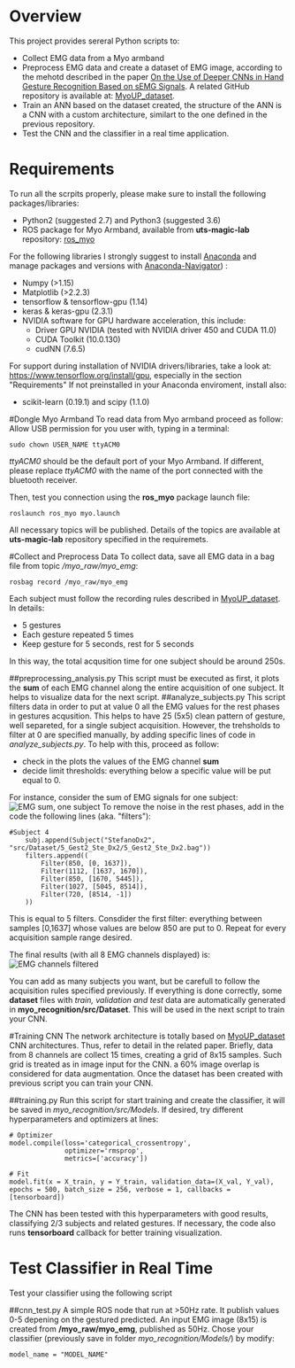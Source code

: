 # Overview

This project provides sereral Python scripts to:

- Collect EMG data from a Myo armband
- Preprocess EMG data and create a dataset of EMG image, according to the mehotd described in the paper [On the Use of Deeper CNNs in Hand Gesture Recognition Based on sEMG Signals](https://ieeexplore.ieee.org/abstract/document/8900709). A related GitHub repository is available at: [MyoUP_dataset](https://github.com/tsagkas/MyoUP_dataset).
- Train an ANN based on the dataset created, the structure of the ANN is a CNN with a custom architecture, similart to the one defined in the previous repository.
- Test the CNN and the classifier in a real time application.




# Requirements
To run all the scrpits properly, please make sure to install the following packages/libraries:

- Python2 (suggested 2.7) and Python3 (suggested 3.6)
- ROS package for Myo Armband, available from **uts-magic-lab** repository: [ros_myo](https://github.com/uts-magic-lab/ros_myo)

For the following libraries I strongly suggest to install [Anaconda](https://docs.anaconda.com/anaconda/install/linux/) and manage packages and versions with [Anaconda-Navigator](https://docs.anaconda.com/anaconda/navigator/)) :

- Numpy (>1.15)
- Matplotlib (>2.2.3)
- tensorflow & tensorflow-gpu (1.14)
- keras & keras-gpu (2.3.1) 
- NVIDIA software for GPU hardware acceleration, this include:
	- Driver GPU NVIDIA (tested with NVIDIA driver 450 and CUDA 11.0)
	- CUDA Toolkit (10.0.130)
	- cudNN (7.6.5)
	
For support during installation of NVIDIA drivers/libraries, take a look at: https://www.tensorflow.org/install/gpu, especially in the section "Requirements"
If not preinstalled in your Anaconda enviroment, install also:

- scikit-learn (0.19.1) and scipy (1.1.0)


#Dongle Myo Armband
To read data from Myo armband proceed as follow:
Allow USB permission for you user with, typing in a terminal:
```
sudo chown USER_NAME ttyACM0
```
*ttyACM0* should be the default port of your Myo Armband. If different, please replace *ttyACM0* with the name of the port connected with the bluetooth receiver.

Then, test you connection using the **ros_myo** package launch file:
```
roslaunch ros_myo myo.launch
```
All necessary topics will be published. Details of the topics are available at **uts-magic-lab** repository specified in the requiremets.

#Collect and Preprocess Data
To collect data, save all EMG data in a bag file from topic */myo_raw/myo_emg*:
```
rosbag record /myo_raw/myo_emg
```
Each subject must follow the recording rules described in [MyoUP_dataset](https://github.com/tsagkas/MyoUP_dataset). In details:

- 5 gestures
- Each gesture repeated 5 times
- Keep gesture for 5 seconds, rest for 5 seconds

In this way, the total acqusition time for one subject should be around 250s.

##preprocessing_analysis.py
This script must be executed as first, it plots the **sum** of each EMG channel along the entire acquisition of one subject. It helps to visualize data for the next script.
##analyze_subjects.py
This script filters data in order to put at value 0 all the EMG values for the rest phases in gestures acqusition. This helps to have 25 (5x5) clean pattern of gesture, well separeted, for a single subject acquisition. However, the trehsholds to filter at 0 are specified manually, by adding specific lines of code in *analyze_subjects.py*. To help with this, proceed as follow:

- check in the plots the values of the EMG channel **sum**
- decide limit thresholds: everything below a specific value will be put equal to 0.

For instance, consider the sum of EMG signals for one subject: ![EMG sum, one subject](/home/abel/projects/ros_ws/src/devices/myo/cnr_myo/myo_recognition/src/img2.png  "EMG sum, one subject")
To remove the noise in the rest phases, add in the code the following lines (aka. "filters"):
```
#Subject 4
    subj.append(Subject("StefanoDx2", "src/Dataset/5_Gest2_Ste_Dx2/5_Gest2_Ste_Dx2.bag"))
    filters.append((
        Filter(850, [0, 1637]),
        Filter(1112, [1637, 1670]),
        Filter(850, [1670, 5445]),
        Filter(1027, [5045, 8514]),
        Filter(720, [8514, -1])
    ))
```
This is equal to 5 filters. Consdider the first filter: everything between samples [0,1637] whose values are below 850 are put to 0. Repeat for every acquisition sample range  desired.

The final results (with all 8 EMG channels displayed) is:
![EMG channels filtered](/home/abel/projects/ros_ws/src/devices/myo/cnr_myo/myo_recognition/src/img1.png  "EMG channels filtered")

You can add as many subjects you want, but be carefull to follow the acquisition rules specified previously. If everything is done correctly, some **dataset** files with *train, validation and test* data are automatically generated in **myo_recognition/src/Dataset**. This will be used in the next script to train your CNN.

#Training CNN
The network architecture is totally based on [MyoUP_dataset](https://github.com/tsagkas/MyoUP_dataset) CNN architectures. Thus, refer to detail in the related paper. Briefly, data from 8 channels are collect 15 times, creating a grid of 8x15 samples. Such grid is treated as in image input for the CNN. a 60% image overlap is considered for data augmentation. Once the dataset has been created with previous script you can train your CNN.

##training.py
Run this script for start training and create the classifier, it will be saved in *myo_recognition/src/Models*. If desired, try different hyperparameters and optimizers at lines:
```
# Optimizer
model.compile(loss='categorical_crossentropy',
              optimizer='rmsprop',
              metrics=['accuracy'])

# Fit
model.fit(x = X_train, y = Y_train, validation_data=(X_val, Y_val), epochs = 500, batch_size = 256, verbose = 1, callbacks = [tensorboard])
```
The CNN has been tested with this hyperparameters with good results, classifying 2/3 subjects and related gestures. If necessary, the code also runs **tensorboard** callback for better training visualization. 

# Test Classifier in Real Time
Test your classifier using the following script

##cnn_test.py
A simple ROS node that run at >50Hz rate. It publish values 0-5 depening on the gestured predicted. An input EMG image (8x15) is created from **/myo_raw/myo_emg**, published as 50Hz.
Chose your classifier (previously save in folder *myo_recognition/Models/*) by modify:
```
model_name = "MODEL_NAME"
```

